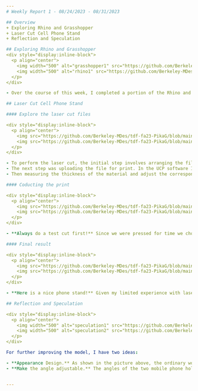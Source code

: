 ```yaml
---
# Weekly Report 1 - 08/24/2023 - 08/31/2023

## Overview
+ Exploring Rhino and Grasshopper
+ Laser Cut Cell Phone Stand
+ Reflection and Speculation

## Exploring Rhino and Grasshopper
<div style="display:inline-block">
  <p align="center">
    <img width="500" alt="grasshopper1" src="https://github.com/Berkeley-MDes/tdf-fa23-PikaG/assets/74200423/771ee25d-a3c3-4a99-a938-f34fc0998c14">
    <img width="500" alt="rhino1" src="https://github.com/Berkeley-MDes/tdf-fa23-PikaG/assets/74200423/2b86cc7b-7ca8-4af7-b63a-4a6d9466e23b">
  </p>
</div>

- Over the course of this week, I completed a portion of the Rhino and Grasshopper tutorial. Currently, I am engaged in the process of both exploring and modifying the provided cell phone stand file. I am new to CAD and learning Rhino and Grasshopper is a challenge for me. Though I am excited exploring CAD and making efforts!

## Laser Cut Cell Phone Stand

#### Explore the laser cut files

<div style="display:inline-block">
  <p align="center">
    <img src="https://github.com/Berkeley-MDes/tdf-fa23-PikaG/blob/main/weekly-reports/pics/lasercut2.jpg" alt="lasercut2" width="500"/>
    <img src="https://github.com/Berkeley-MDes/tdf-fa23-PikaG/blob/main/weekly-reports/pics/lasercut1.jpg" alt="lasercut1" width="500"/>
  </p>
</div>

- To perform the laser cut, the initial step involves arranging the files in accordance with the specified requirements. Within Adobe Illustrator, I need to modify the line colors to red; this informs the machine that a cutting action is intended. Then I need to adjust the stroke, with a value of 0.00001 for this particular cut.
- The next step was uploading the file for print. In the UCP software I use **focus view** and **relacate features** to locate my file to the corner of the material.
- Then measuring the thickness of the material and adjust the corresponding material settings in the UCP software.

#### Coducting the print

<div style="display:inline-block">
  <p align="center">
    <img src="https://github.com/Berkeley-MDes/tdf-fa23-PikaG/blob/main/weekly-reports/pics/lasercut3.jpg" alt="lasercut3" width="500"/>
    <img src="https://github.com/Berkeley-MDes/tdf-fa23-PikaG/blob/main/weekly-reports/pics/lasercut4.jpg" alt="lasercut4" width="500"/>
  </p>
</div>

- **Always do a test cut first!** Since we were pressed for time we choose not to do a test cut before final printing. Consequently, we discovered inconsistencies in the material thickness, leading to incomplete cuts in certain sections. This experience underscores the importance of conducting test cuts before the final printing, as well always measuring the material's thickness **within the working area** to ensure results.

#### Final result

<div style="display:inline-block">
  <p align="center">
    <img src="https://github.com/Berkeley-MDes/tdf-fa23-PikaG/blob/main/weekly-reports/pics/phonestand1.png" alt="phonestand1" width="500"/>
    <img src="https://github.com/Berkeley-MDes/tdf-fa23-PikaG/blob/main/weekly-reports/pics/phonestand2.png" alt="phonestand2" width="500"/>
  </p>
</div>

- **Here is a nice phone stand!** Given my limited experience with laser cut, this trial is really excited to me. Thanks to the help of both my peers and Jacobs's design specialists!

## Reflection and Speculation

<div style="display:inline-block">
  <p align="center">
    <img width="500" alt="speculation1" src="https://github.com/Berkeley-MDes/tdf-fa23-PikaG/assets/74200423/50edaa22-e5c9-4999-bdf3-b36cdda5f327">
    <img width="500" alt="speculation2" src="https://github.com/Berkeley-MDes/tdf-fa23-PikaG/assets/74200423/a5b3f1c7-282f-4681-951f-314fac121f96">
  </p>
</div>

For further improving the model, I have two ideas:

- **Appearance Design.** As shown in the picture above, the ordinary wooden mobile phone holder is designed in the shape of a chair, adding aesthetic value to the item while maintaining a simple structure.
- **Make the angle adjustable.** The angles of the two mobile phone holders in the picture above can be adjusted. This design feature allows the mobile phone holder to better accommodate the needs of users and adapt to various usage scenarios.


---
```

